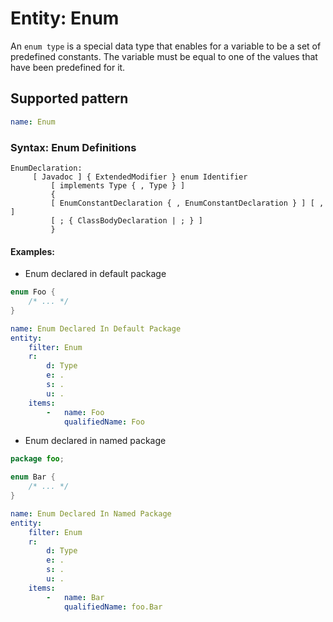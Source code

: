 # Entity: Enum

An `enum type` is a special data type that enables for a variable to be a set of predefined constants. The variable must be equal to one of the values that have been predefined for it.

## Supported pattern

```yaml
name: Enum
```

### Syntax: Enum Definitions

```text
EnumDeclaration:
     [ Javadoc ] { ExtendedModifier } enum Identifier
         [ implements Type { , Type } ]
         {
         [ EnumConstantDeclaration { , EnumConstantDeclaration } ] [ , ]
         [ ; { ClassBodyDeclaration | ; } ]
         }
```

#### Examples:

* Enum declared in default package

```java
enum Foo {
    /* ... */
}
```

```yaml
name: Enum Declared In Default Package
entity:
    filter: Enum
    r:
        d: Type
        e: .
        s: .
        u: .
    items:
        -   name: Foo
            qualifiedName: Foo
```

* Enum declared in named package

```java
package foo;

enum Bar {
    /* ... */
}
```

```yaml
name: Enum Declared In Named Package
entity:
    filter: Enum
    r:
        d: Type
        e: .
        s: .
        u: .
    items:
        -   name: Bar
            qualifiedName: foo.Bar
```
